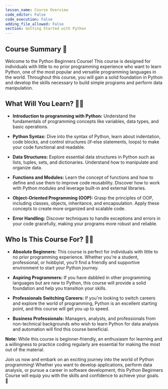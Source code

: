 ```yaml
---
lesson_name: Course Overview
code_editor: False
code_execution: False
adding_file_allowed: False
section: Getting Started with Python
---
```


## Course Summary &#x1F4D7;

Welcome to the Python Beginners Course! This course is designed for individuals with little to no prior programming experience who want to learn Python, one of the most popular and versatile programming languages in the world. Throughout this course, you will gain a solid foundation in Python and develop the skills necessary to build simple programs and perform data manipulation.

## What Will You Learn? &#x1F9D0;‍🎓

- **Introduction to programming with Python:** Understand the fundamentals of programming concepts like variables, data types, and basic operations.

- **Python Syntax:** Dive into the syntax of Python, learn about indentation, code blocks, and control structures (if-else statements, loops) to make your code functional and readable.

- **Data Structures:** Explore essential data structures in Python such as lists, tuples, sets, and dictionaries. Understand how to manipulate and organize data.

- **Functions and Modules:** Learn the concept of functions and how to define and use them to improve code reusability. Discover how to work with Python modules and leverage built-in and external libraries.

- **Object-Oriented Programming (OOP):** Grasp the principles of OOP, including classes, objects, inheritance, and encapsulation. Apply these concepts to create more organized and scalable code.

- **Error Handling:** Discover techniques to handle exceptions and errors in your code gracefully, making your programs more robust and reliable.

## Who Is This Course For? &#x1F468;‍🎓

- **Absolute Beginners:** This course is perfect for individuals with little to no prior programming experience. Whether you're a student, professional, or hobbyist, you'll find a friendly and supportive environment to start your Python journey.

- **Aspiring Programmers:** If you have dabbled in other programming languages but are new to Python, this course will provide a solid foundation and help you transition your skills.

- **Professionals Switching Careers:** If you're looking to switch careers and explore the world of programming, Python is an excellent starting point, and this course will get you up to speed.

- **Business Professionals:** Managers, analysts, and professionals from non-technical backgrounds who wish to learn Python for data analysis and automation will find this course beneficial.

**Note:** While this course is beginner-friendly, an enthusiasm for learning and a willingness to practice coding regularly are essential for making the most out of the material.

Join us now and embark on an exciting journey into the world of Python programming! Whether you want to develop applications, perform data analysis, or pursue a career in software development, this Python Beginners Course will equip you with the skills and confidence to achieve your goals. &#x1F680;
